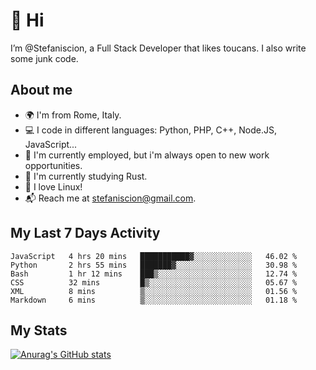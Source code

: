 # 👋 Hi

I’m @Stefaniscion, a Full Stack Developer that likes toucans.
I also write some junk code.

## About me

- 🌍 I'm from Rome, Italy.
- 💻 I code in different languages: Python, PHP, C++, Node.JS, JavaScript...
- 💼 I'm currently employed, but i'm always open to new work opportunities.
- 🌱 I'm currently studying Rust.
- 🐧 I love Linux!
- 📬 Reach me at stefaniscion@gmail.com.

## My Last 7 Days Activity
<!--START_SECTION:waka-->

```text
JavaScript   4 hrs 20 mins   ███████████▓░░░░░░░░░░░░░   46.02 %
Python       2 hrs 55 mins   ███████▓░░░░░░░░░░░░░░░░░   30.98 %
Bash         1 hr 12 mins    ███▒░░░░░░░░░░░░░░░░░░░░░   12.74 %
CSS          32 mins         █▒░░░░░░░░░░░░░░░░░░░░░░░   05.67 %
XML          8 mins          ▒░░░░░░░░░░░░░░░░░░░░░░░░   01.56 %
Markdown     6 mins          ▒░░░░░░░░░░░░░░░░░░░░░░░░   01.18 %
```

<!--END_SECTION:waka-->

## My Stats
[![Anurag's GitHub stats](https://github-readme-stats.vercel.app/api?username=stefaniscion)](https://github.com/anuraghazra/github-readme-stats)
